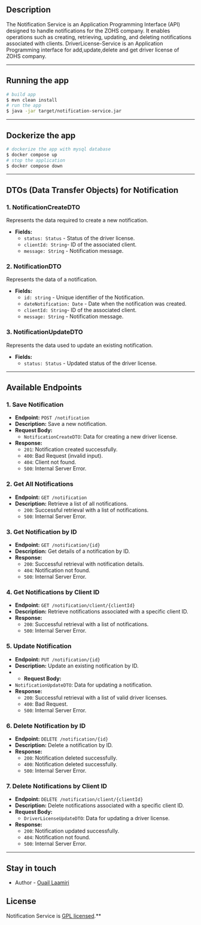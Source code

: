 ## Description


The Notification Service is an Application Programming Interface (API) designed to handle notifications for the ZOHS company. It enables operations such as creating, retrieving, updating, and deleting notifications associated with clients.
DriverLicense-Service is an Application Programming interface for add,update,delete and get driver license of ZOHS company.

---
## Running the app
```bash
# build app
$ mvn clean install
# run the app
$ java -jar target/notification-service.jar
```
---
## Dockerize the app
```bash
# dockerize the app with mysql database
$ docker compose up
# stop the application
$ docker compose down
```
---

## DTOs (Data Transfer Objects) for Notification

### 1. NotificationCreateDTO

Represents the data required to create a new notification.

- **Fields:**
    - `status: Status` - Status of the driver license.
    - `clientId: String`- ID of the associated client.
    - `message: String` - Notification message.


### 2. NotificationDTO

Represents the data of a notification.

- **Fields:**
  - `id: string` - Unique identifier of the Notification.
  - `dateNotification: Date` - Date when the notification was created.
  - `clientId: String`- ID of the associated client.
  - `message: String` - Notification message.

### 3. NotificationUpdateDTO

Represents the data used to update an existing notification.

- **Fields:**
  - `status: Status` - Updated status of the driver license.

---

## Available Endpoints

### 1. Save Notification

- **Endpoint:** `POST /notification`
- **Description:** Save a new notification.
- **Request Body:**
   - `NotificationCreateDTO`: Data for creating a new driver license.
- **Response:**
  - `201`: Notification created successfully.
  - `400`: Bad Request (invalid input).
  - `404`: Client not found.
  - `500`: Internal Server Error.

### 2. Get All Notifications

- **Endpoint:** `GET /notification`
- **Description:** Retrieve a list of all notifications.
    - `200`: Successful retrieval with a list of notifications.
    - `500`: Internal Server Error.

### 3. Get Notification by ID

- **Endpoint:** `GET /notification/{id}`
- **Description:** Get details of a notification by ID.
- **Response:**
    - `200`: Successful retrieval with notification details.
    - `404`: Notification not found.
    - `500`: Internal Server Error.

### 4. Get Notifications by Client ID

- **Endpoint:** `GET /notification/client/{clientId}`
- **Description:** Retrieve notifications associated with a specific client ID.
- **Response:**
    - `200`: Successful retrieval with a list of notifications.
    - `500`: Internal Server Error.

### 5. Update Notification

- **Endpoint:** `PUT /notification/{id}`
- **Description:** Update an existing notification by ID.
- - **Request Body:**
- `NotificationUpdateDTO`: Data for updating a notification.
- **Response:**
    - `200`: Successful retrieval with a list of valid driver licenses.
    - `400`: Bad Request.
    - `500`: Internal Server Error.

### 6. Delete Notification by ID

- **Endpoint:** `DELETE /notification/{id}`
- **Description:** Delete a notification by ID.
- **Response:**
    - `200`: Notification deleted successfully.
    - `400`: Notification deleted successfully.
    - `500`: Internal Server Error.

### 7. Delete Notifications by Client ID

- **Endpoint:** `DELETE /notification/client/{clientId}`
- **Description:** Delete notifications associated with a specific client ID.
- **Request Body:**
  - `DriverLicenseUpdateDTO`: Data for updating a driver license.
- **Response:**
    - `200`: Notification updated successfully.
    - `404`: Notification not found.
    - `500`: Internal Server Error.


  

---





## Stay in touch
- Author - [Ouail Laamiri](https://www.linkedin.com/in/ouaillaamiri/)

## License

Notification Service is [GPL licensed](LICENSE).**